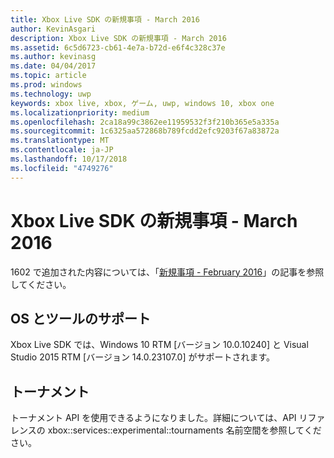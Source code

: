 ```yaml
---
title: Xbox Live SDK の新規事項 - March 2016
author: KevinAsgari
description: Xbox Live SDK の新規事項 - March 2016
ms.assetid: 6c5d6723-cb61-4e7a-b72d-e6f4c328c37e
ms.author: kevinasg
ms.date: 04/04/2017
ms.topic: article
ms.prod: windows
ms.technology: uwp
keywords: xbox live, xbox, ゲーム, uwp, windows 10, xbox one
ms.localizationpriority: medium
ms.openlocfilehash: 2ca18a99c3862ee11959532f3f210b365e5a335a
ms.sourcegitcommit: 1c6325aa572868b789fcdd2efc9203f67a83872a
ms.translationtype: MT
ms.contentlocale: ja-JP
ms.lasthandoff: 10/17/2018
ms.locfileid: "4749276"
---
```

# <a name="whats-new-for-the-xbox-live-sdk---march-2016"></a>Xbox Live SDK の新規事項 - March 2016

1602 で追加された内容については、「[新規事項 - February 2016](1602-whats-new.md)」の記事を参照してください。

## <a name="os-and-tool-support"></a>OS とツールのサポート
Xbox Live SDK では、Windows 10 RTM [バージョン 10.0.10240] と Visual Studio 2015 RTM [バージョン 14.0.23107.0] がサポートされます。

## <a name="tournaments"></a>トーナメント
トーナメント API を使用できるようになりました。詳細については、API リファレンスの xbox::services::experimental::tournaments 名前空間を参照してください。
